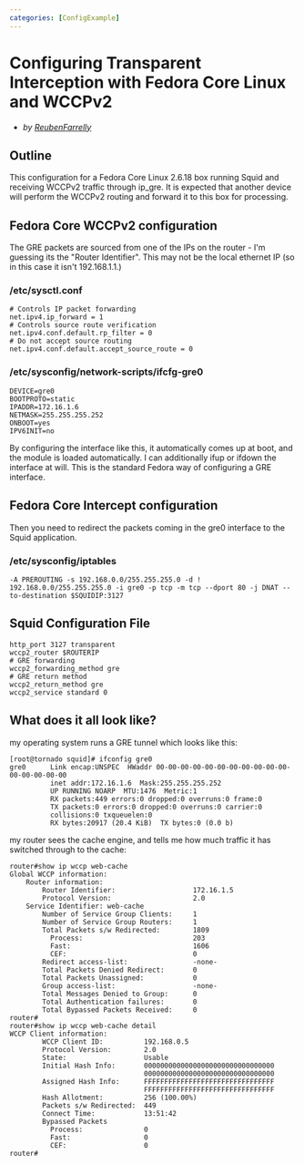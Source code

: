 ```yaml
---
categories: [ConfigExample]
---
```

# Configuring Transparent Interception with Fedora Core Linux and WCCPv2

  - *by [ReubenFarrelly](/ReubenFarrelly)*

## Outline

This configuration for a Fedora Core Linux 2.6.18 box running Squid and
receiving WCCPv2 traffic through ip_gre. It is expected that another
device will perform the WCCPv2 routing and forward it to this box for
processing.

## Fedora Core WCCPv2 configuration

The GRE packets are sourced from one of the IPs on the router - I'm
guessing its the "Router Identifier". This may not be the local ethernet
IP (so in this case it isn't 192.168.1.1.)

### /etc/sysctl.conf

    # Controls IP packet forwarding
    net.ipv4.ip_forward = 1
    # Controls source route verification
    net.ipv4.conf.default.rp_filter = 0
    # Do not accept source routing
    net.ipv4.conf.default.accept_source_route = 0

### /etc/sysconfig/network-scripts/ifcfg-gre0

    DEVICE=gre0
    BOOTPROTO=static
    IPADDR=172.16.1.6
    NETMASK=255.255.255.252
    ONBOOT=yes
    IPV6INIT=no

By configuring the interface like this, it automatically comes up at
boot, and the module is loaded automatically. I can additionally ifup or
ifdown the interface at will. This is the standard Fedora way of
configuring a GRE interface.

## Fedora Core Intercept configuration

Then you need to redirect the packets coming in the gre0 interface to
the Squid application.

### /etc/sysconfig/iptables

    -A PREROUTING -s 192.168.0.0/255.255.255.0 -d ! 192.168.0.0/255.255.255.0 -i gre0 -p tcp -m tcp --dport 80 -j DNAT --to-destination $SQUIDIP:3127

## Squid Configuration File

    http_port 3127 transparent
    wccp2_router $ROUTERIP
    # GRE forwarding
    wccp2_forwarding_method gre
    # GRE return method
    wccp2_return_method gre
    wccp2_service standard 0


## What does it all look like?

my operating system runs a GRE tunnel which looks like this:

    [root@tornado squid]# ifconfig gre0
    gre0      Link encap:UNSPEC  HWaddr 00-00-00-00-00-00-00-00-00-00-00-00-00-00-00-00
              inet addr:172.16.1.6  Mask:255.255.255.252
              UP RUNNING NOARP  MTU:1476  Metric:1
              RX packets:449 errors:0 dropped:0 overruns:0 frame:0
              TX packets:0 errors:0 dropped:0 overruns:0 carrier:0
              collisions:0 txqueuelen:0
              RX bytes:20917 (20.4 KiB)  TX bytes:0 (0.0 b)

my router sees the cache engine, and tells me how much traffic it
    has switched through to the cache:

    router#show ip wccp web-cache
    Global WCCP information:
        Router information:
            Router Identifier:                   172.16.1.5
            Protocol Version:                    2.0
        Service Identifier: web-cache
            Number of Service Group Clients:     1
            Number of Service Group Routers:     1
            Total Packets s/w Redirected:        1809
              Process:                           203
              Fast:                              1606
              CEF:                               0
            Redirect access-list:                -none-
            Total Packets Denied Redirect:       0
            Total Packets Unassigned:            0
            Group access-list:                   -none-
            Total Messages Denied to Group:      0
            Total Authentication failures:       0
            Total Bypassed Packets Received:     0
    router#
    router#show ip wccp web-cache detail
    WCCP Client information:
            WCCP Client ID:          192.168.0.5
            Protocol Version:        2.0
            State:                   Usable
            Initial Hash Info:       00000000000000000000000000000000
                                     00000000000000000000000000000000
            Assigned Hash Info:      FFFFFFFFFFFFFFFFFFFFFFFFFFFFFFFF
                                     FFFFFFFFFFFFFFFFFFFFFFFFFFFFFFFF
            Hash Allotment:          256 (100.00%)
            Packets s/w Redirected:  449
            Connect Time:            13:51:42
            Bypassed Packets
              Process:               0
              Fast:                  0
              CEF:                   0
    router#

